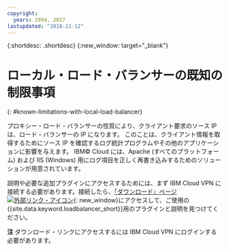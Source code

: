 ```yaml
---
copyright:
  years: 1994, 2017
lastupdated: "2018-11-12"
---
```


{:shortdesc: .shortdesc}
{:new_window: target="_blank"}

# ローカル・ロード・バランサーの既知の制限事項
{: #known-limitations-with-local-load-balancer}

プロキシー・ロード・バランサーの性質により、クライアント要求のソース IP は、ロード・バランサーの IP になります。 このことは、クライアント情報を取得するためにソース IP を確認するログ統計プログラムやその他のアプリケーションに影響を与えます。 IBM© Cloud には、Apache (すべてのプラットフォーム) および IIS (Windows) 用にログ項目を正しく再書き込みするためのソリューションが用意されています。

説明や必要な追加プラグインにアクセスするためには、まず IBM Cloud VPN に接続する必要があります。接続したら、[「ダウンロード」ページ![外部リンク・アイコン](../../icons/launch-glyph.svg "外部リンク・アイコン")](http://downloads.softlayer.local/loadbalancer/){: new_window}にアクセスして、ご使用の{{site.data.keyword.loadbalancer_short}}用のプラグインと説明を見つけてください。

**注** ダウンロード・リンクにアクセスするには IBM Cloud VPN にログインする必要があります。

